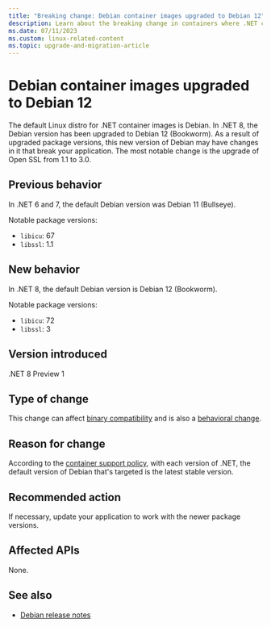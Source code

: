 ```yaml
---
title: "Breaking change: Debian container images upgraded to Debian 12"
description: Learn about the breaking change in containers where .NET container images for Linux have been upgraded to Debian 12 (Bookworm).
ms.date: 07/11/2023
ms.custom: linux-related-content
ms.topic: upgrade-and-migration-article
---
```

# Debian container images upgraded to Debian 12

The default Linux distro for .NET container images is Debian. In .NET 8, the Debian version has been upgraded to Debian 12 (Bookworm). As a result of upgraded package versions, this new version of Debian may have changes in it that break your application. The most notable change is the upgrade of Open SSL from 1.1 to 3.0.

## Previous behavior

In .NET 6 and 7, the default Debian version was Debian 11 (Bullseye).

Notable package versions:

- `libicu`: 67
- `libssl`: 1.1

## New behavior

In .NET 8, the default Debian version is Debian 12 (Bookworm).

Notable package versions:

- `libicu`: 72
- `libssl`: 3

## Version introduced

.NET 8 Preview 1

## Type of change

This change can affect [binary compatibility](../../categories.md#binary-compatibility) and is also a [behavioral change](../../categories.md#behavioral-change).

## Reason for change

According to the [container support policy](https://github.com/dotnet/dotnet-docker/blob/main/documentation/supported-platforms.md#linux), with each version of .NET, the default version of Debian that's targeted is the latest stable version.

## Recommended action

If necessary, update your application to work with the newer package versions.

## Affected APIs

None.

## See also

- [Debian release notes](https://www.debian.org/releases/stable/releasenotes)
